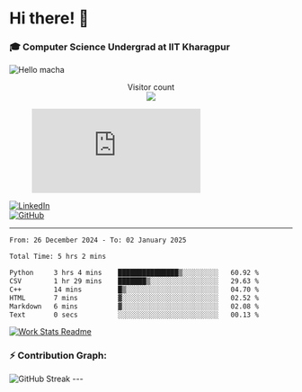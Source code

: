 # Hi there! 👋

### 🎓 Computer Science Undergrad at IIT Kharagpur

<img src="https://raw.githubusercontent.com/sagar-viradiya/sagar-viradiya/master/resources/banner.png" alt="Hello macha">

<p align="center"> 
  Visitor count<br>
  <img src="https://profile-counter.glitch.me/sesiii/count.svg" />
</p>

<figure><embed src="https://wakatime.com/share/@81d5e6c4-c575-43e6-9a9e-85ed25517f53/42cf003a-18dd-42ef-bded-df01146821f2.svg"></embed></figure>

[![LinkedIn](https://img.shields.io/badge/LinkedIn-0077B5?style=for-the-badge&logo=linkedin&logoColor=white)](https://www.linkedin.com/in/sesidadi)  
[![GitHub](https://img.shields.io/badge/GitHub-181717?style=for-the-badge&logo=github&logoColor=white)](https://github.com/sesiii)

---
<!--START_SECTION:waka-->

```txt
From: 26 December 2024 - To: 02 January 2025

Total Time: 5 hrs 2 mins

Python     3 hrs 4 mins    ███████████████▒░░░░░░░░░   60.92 %
CSV        1 hr 29 mins    ███████▒░░░░░░░░░░░░░░░░░   29.63 %
C++        14 mins         █▒░░░░░░░░░░░░░░░░░░░░░░░   04.70 %
HTML       7 mins          ▓░░░░░░░░░░░░░░░░░░░░░░░░   02.52 %
Markdown   6 mins          ▓░░░░░░░░░░░░░░░░░░░░░░░░   02.08 %
Text       0 secs          ░░░░░░░░░░░░░░░░░░░░░░░░░   00.13 %
```

<!--END_SECTION:waka-->


[![Work Stats Readme](https://github.com/sesiii/sesiii/actions/workflows/main.yml/badge.svg)](https://github.com/sesiii/sesiii/actions/workflows/main.yml)

### ⚡ Contribution Graph:

<img src="https://streak-stats.demolab.com/?user=sesiii&theme=radical" alt="GitHub Streak" />
---

